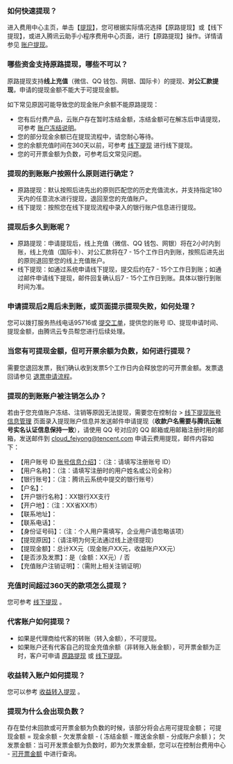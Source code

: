 
### 如何快速提现？
进入费用中心主页，单击【[提现](https://console.cloud.tencent.com/expense/withdraw)】，您可根据实际情况选择【原路提现】或【线下提现】，或进入腾讯云助手小程序费用中心页面，进行【原路提现】操作。详情请参见 [账户提现](https://cloud.tencent.com/document/product/555/7435)。


### 哪些资金支持原路提现，哪些不可以？
原路提现支持**线上充值**（微信、QQ 钱包、网银、国际卡）的提现、**对公汇款提现**，申请的提现金额不能大于可提现金额。

如下常见原因可能导致您的现金账户余额不能原路提现：
- 您有后付费产品，云账户存在暂时冻结金额，冻结金额可在解冻后申请提现，可参考 [账户冻结说明](https://cloud.tencent.com/document/product/555/12039)。
- 您的部分现金余额已在提现流程中，请您耐心等待。
- 您的余额充值时间在360天以前，可参考 [线下提现](https://cloud.tencent.com/document/product/555/7435#.E7.BA.BF.E4.B8.8B.E6.8F.90.E7.8E.B0) 进行线下提现。
- 您的可开票金额为负数，可参考后文常见问题。

### 提现的到账账户按照什么原则进行确定？
- 原路提现：默认按照后进先出的原则匹配您的历史充值流水，并支持指定180天内的任意流水进行提现，退回至您的充值账户。
- 线下提现：按照您在线下提现流程中录入的银行账户信息进行提现。


### 提现后多久到账呢？
- 原路提现：申请提现后，线上充值（微信、QQ 钱包、网银）将在2小时内到账，线上充值（国际卡）、对公汇款将在7 - 15个工作日内到账，按照后进先出的原则退回至您的线上充值账户。
- 线下提现：如通过系统申请线下提现，提交后约在7 - 15个工作日到账；如通过邮件申请线下提现，邮件回复确认后7 - 15个工作日到账。具体以银行到账时间为准。


### 申请提现后2周后未到账，或页面提示提现失败，如何处理？
您可以拨打服务热线电话95716或 [提交工单](https://console.cloud.tencent.com/workorder/category)，提供您的账号 ID、提现申请时间、提现金额，由腾讯云专员帮您进行后续处理。


### 当您有可提现金额，但可开票余额为负数，如何进行提现？
需要您退回发票，我们确认收到发票5个工作日内会释放您的可开票金额。发票退回请参见 [退票申请流程](https://cloud.tencent.com/document/product/555/7434#.E9.80.80.E7.A5.A8.E7.94.B3.E8.AF.B7.E6.B5.81.E7.A8.8B)。

  

### 提现的到账账户被注销怎么办？
若由于您充值账户冻结、注销等原因无法提现，需要您在控制台 > [线下提现账号信息管理](https://console.cloud.tencent.com/account/offlineAccountInfo) 页面录入提现账户信息并发送邮件申请提现（**收款户名需要与腾讯云账号实名认证信息保持一致**），请使用 QQ 号对应的 QQ 邮箱或用邮箱注册时用的邮箱，发送邮件到 cloud_feiyong@tencent.com 申请云费用提现，邮件内容如下：

- 【用户账号 ID [账号信息介绍](https://cloud.tencent.com/document/product/378/11245)】：（注：请填写注册账号 ID）
- 【用户名称】：（注：请填写注册时的用户姓名或公司全称）
- 【银行账号】：（注：腾讯云系统中提交的银行账号）
- 【户名】：
- 【开户银行名称】：XX银行XX支行
- 【开户地】：（注：XX省XX市）
- 【联系地址】：
- 【联系电话】：
- 【身份证号码】：（注：个人用户需填写，企业用户请忽略该项）
- 【提现原因】：（请注明为何无法通过线上途径提现）
- 【提现金额】：总计XX元（现金账户XX元，收益账户XX元）
- 【是否涉及发票】：是（金额：XX元）/ 否
- 【充值账户注销证明】：（需附上相关注销证明）


### 充值时间超过360天的款项怎么提现？
您可参考 [线下提现](https://cloud.tencent.com/document/product/555/7435#.E7.BA.BF.E4.B8.8B.E6.8F.90.E7.8E.B0) 。


### 代客账户如何提现？
- 如果是代理商给代客的转账（转入金额），不可提现。
- 如果账户还有代客自己的现金充值余额（非转账入账金额），可开票金额为正时，客户可申请 [原路提现](https://cloud.tencent.com/document/product/555/7435#.E5.8E.9F.E8.B7.AF.E6.8F.90.E7.8E.B0) 或 [线下提现](https://cloud.tencent.com/document/product/555/7435#.E7.BA.BF.E4.B8.8B.E6.8F.90.E7.8E.B0)。

### 收益转入账户如何提现？
您可以参考 [收益转入提现](https://cloud.tencent.com/document/product/555/7435#.E6.94.B6.E7.9B.8A.E8.BD.AC.E5.85.A5.E6.8F.90.E7.8E.B0) 。

### 提现为什么会出现负数？
存在垫付未回款或可开票金额为负数的时候，该部分将会占用可提现金额；
可提现金额 = 现金余额 - 欠发票金额 - ( 冻结金额 - 赠送金余额 - 分成账户余额 )；
欠发票金额：当可开发票金额为负数时，即为欠发票金额，您可以在控制台费用中心 - [可开票金额](https://console.cloud.tencent.com/expense/invoice) 中进行查询。
